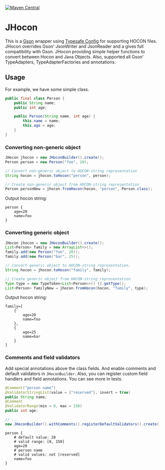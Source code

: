 [![Maven Central](https://maven-badges.herokuapp.com/maven-central/com.github.dahaka934/jhocon/badge.svg)](https://maven-badges.herokuapp.com/maven-central/com.github.dahaka934/jhocon)
# JHocon

This is a [Gson](https://github.com/google/gson) wrapper using 
[Typesafe Config](https://github.com/lightbend/config) for supporting HOCON files.
JHocon overrides Gson' JsonWriter and JsonReader and a gives full compatibility with Gson.
JHocon providing simple helper functions to convert between Hocon and Java Objects.
Also, supported all Gson' TypeAdapters, TypeAdapterFactories and annotations.

## Usage
For example, we have some simple class.
```java
public final class Person {
    public String name;
    public int age;

    public Person(String name, int age) {
        this.name = name;
        this.age = age;
    }
}
```
### Converting non-generic object
```java
JHocon jhocon = new JHoconBuilder().create();
Person person = new Person("foo", 20);

// Convert non-generic object to HOCON-string representation
String hocon = jhocon.toHocon("person", person);

// Create non-generic object from HOCON-string representation
Person personNew = jhocon.fromHocon(hocon, "person", Person.class);
```
Output hocon string:
```hocon
person {
    age=20
    name=foo
}
```

### Converting generic object
```java
JHocon jhocon = new JHoconBuilder().create();
List<Person> family = new ArrayList<>();
family.add(new Person("foo", 20));
family.add(new Person("bar", 25));

// Convert generic object to HOCON-string representation.
String hocon = jhocon.toHocon("family", family);

// Create generic object from HOCON-string representation
Type type = new TypeToken<List<Person>>() {}.getType();
List<Person> familyNew = jhocon.fromHocon(hocon, "family", type);
```
Output hocon string:
```hocon
family=[
    {
        age=20
        name=foo
    },
    {
        age=25
        name=bar
    }
]
```
### Comments and field validators
Add special annotations above the class fields. And enable comments and default validators
in `JHoconBuilder`. Also, you can register custom field handlers and field annotations.
You can see more in tests.
```java
@Comment("person name")
@ValidatorStringList(value = {"reserved"}, invert = true)
public String name;
@Comment
@ValidatorRange(min = 0, max = 150)
public int age;

// ...
new JHoconBuilder().withComments().registerDefaultValidators().create();
```
```hocon
person {
    # default value: 20
    # valid range: [0, 150]
    age=20
    # person name
    # valid values: not [reserved]
    name=foo
}
```

